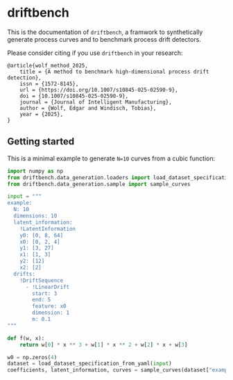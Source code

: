 # driftbench

This is the documentation of `driftbench`, a framwork to synthetically generate process curves
and to benchmark process drift detectors.

Please consider citing if you use `driftbench` in your research:

```text
@article{wolf_method_2025,
	title = {A method to benchmark high-dimensional process drift detection},
	issn = {1572-8145},
	url = {https://doi.org/10.1007/s10845-025-02590-9},
	doi = {10.1007/s10845-025-02590-9},
	journal = {Journal of Intelligent Manufacturing},
	author = {Wolf, Edgar and Windisch, Tobias},
	year = {2025},
}
```


## Getting started

This is a minimal example to generate `N=10` curves from a cubic function:

```python
import numpy as np
from driftbench.data_generation.loaders import load_dataset_specification_from_yaml
from driftbench.data_generation.sample import sample_curves

input = """
example:
  N: 10
  dimensions: 10
  latent_information:
    !LatentInformation
    y0: [0, 8, 64]
    x0: [0, 2, 4]
    y1: [3, 27]
    x1: [1, 3]
    y2: [12]
    x2: [2]
  drifts:
    !DriftSequence
      - !LinearDrift
        start: 3
        end: 5
        feature: x0
        dimension: 1
        m: 0.1
"""

def f(w, x):
    return w[0] * x ** 3 + w[1] * x ** 2 + w[2] * x + w[3]

w0 = np.zeros(4)
dataset = load_dataset_specification_from_yaml(input)
coefficients, latent_information, curves = sample_curves(dataset["example"], w0=w0, f=f)

```

